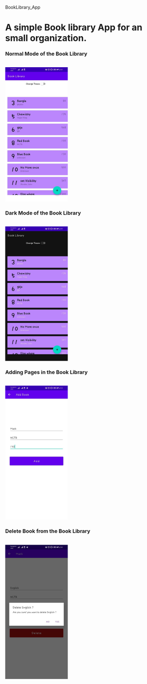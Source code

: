  BookLibrary_App
<h1>A simple Book library App for an small organization.</h1>


<h3>Normal Mode of the Book Library</h3>
<br>
<img src="Images/Normal_mode.jpg" width="200">

<h3>Dark Mode of the Book Library</h3>
<br>
<img src="Images/Dark_MOde.jpg" width="200">

<h3>Adding Pages in the Book Library</h3>
<br>
<img src="Images/Adding_page.jpg" width="200">

<h3>Delete Book from the Book Library</h3>
<br>
<img src="Images/Delete_something.jpg" width="200">
